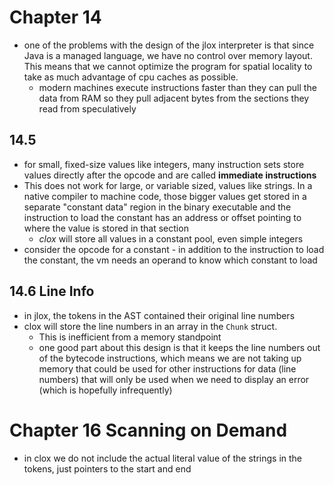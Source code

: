 # Chapter 14

* one of the problems with the design of the jlox interpreter is that since Java is a managed language, we have no control over memory layout. This means that we cannot optimize the program for spatial locality to take as much advantage of cpu caches as possible.
    + modern machines execute instructions faster than they can pull the data from RAM so they pull adjacent bytes from the sections they read from speculatively 

## 14.5 

* for small, fixed-size values like integers, many instruction sets store values directly after the opcode and are called **immediate instructions**
* This does not work for large, or variable sized, values like strings. In a native compiler to machine code, those bigger values get stored in a separate "constant data" region in the binary executable and the instruction to load the constant has an address or offset pointing to where the value is stored in that section
    + _clox_ will store all values in a constant pool, even simple integers
* consider the opcode for a constant - in addition to the instruction to load the constant, the vm needs an operand to know which constant to load 

## 14.6 Line Info

* in jlox, the tokens in the AST contained their original line numbers
* clox will store the line numbers in an array in the `Chunk` struct. 
    + This is inefficient from a memory standpoint
    + one good part about this design is that it keeps the line numbers out of the bytecode instructions, which means we are not taking up memory that could be used for other instructions for data (line numbers) that will only be used when we need to display an error (which is hopefully infrequently)
    
# Chapter 16 Scanning on Demand

* in clox we do not include the actual literal value of the strings in the tokens, just pointers to the start and end 
    